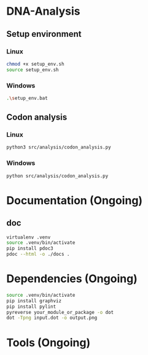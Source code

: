 # DNA-Analysis

## Setup environment

### Linux
```bash
chmod +x setup_env.sh
source setup_env.sh
```

### Windows
```bash
.\setup_env.bat
```

## Codon analysis

### Linux
```bash
python3 src/analysis/codon_analysis.py
```

### Windows
```bash
python src/analysis/codon_analysis.py
```

# Documentation (Ongoing)

## doc

```bash
virtualenv .venv
source .venv/bin/activate
pip install pdoc3
pdoc --html -o ./docs .
```

# Dependencies (Ongoing)

```bash
source .venv/bin/activate
pip install graphviz
pip install pylint
pyreverse your_module_or_package -o dot
dot -Tpng input.dot -o output.png
```

# Tools (Ongoing)
